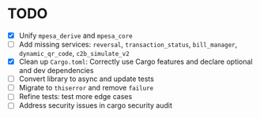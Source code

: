 # TODO

- [x] Unify `mpesa_derive` and `mpesa_core`
- [ ] Add missing services: `reversal`, `transaction_status`, `bill_manager`, `dynamic_qr_code`, `c2b_simulate_v2`
- [x] Clean up `Cargo.toml`: Correctly use Cargo features and declare optional and dev dependencies
- [ ] Convert library to async and update tests
- [ ] Migrate to `thiserror` and remove `failure`
- [ ] Refine tests: test more edge cases
- [ ] Address security issues in cargo security audit